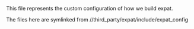 This file represents the custom configuration of how we build expat.

The files here are symlinked from //third_party/expat/include/expat_config
